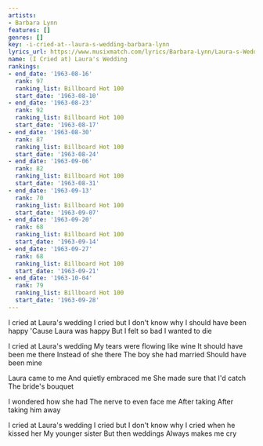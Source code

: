```yaml
---
artists:
- Barbara Lynn
features: []
genres: []
key: -i-cried-at--laura-s-wedding-barbara-lynn
lyrics_url: https://www.musixmatch.com/lyrics/Barbara-Lynn/Laura-s-Wedding
name: (I Cried at) Laura's Wedding
rankings:
- end_date: '1963-08-16'
  rank: 97
  ranking_list: Billboard Hot 100
  start_date: '1963-08-10'
- end_date: '1963-08-23'
  rank: 92
  ranking_list: Billboard Hot 100
  start_date: '1963-08-17'
- end_date: '1963-08-30'
  rank: 87
  ranking_list: Billboard Hot 100
  start_date: '1963-08-24'
- end_date: '1963-09-06'
  rank: 82
  ranking_list: Billboard Hot 100
  start_date: '1963-08-31'
- end_date: '1963-09-13'
  rank: 70
  ranking_list: Billboard Hot 100
  start_date: '1963-09-07'
- end_date: '1963-09-20'
  rank: 68
  ranking_list: Billboard Hot 100
  start_date: '1963-09-14'
- end_date: '1963-09-27'
  rank: 68
  ranking_list: Billboard Hot 100
  start_date: '1963-09-21'
- end_date: '1963-10-04'
  rank: 79
  ranking_list: Billboard Hot 100
  start_date: '1963-09-28'
---
```

I cried at Laura's wedding
I cried but I don't know why
I should have been happy
'Cause Laura was happy
But I felt so bad
I wanted to die

I cried at Laura's wedding
My tears were flowing like wine
It should have been me there
Instead of she there
The boy she had married
Should have been mine

Laura came to me
And quietly embraced me
She made sure that I'd catch
The bride's bouquet

I wondered how she had
The nerve to even face me
After taking
After taking him away

I cried at Laura's wedding
I cried but I don't know why
I cried when he kissed her
My younger sister
But then weddings
Always makes me cry
